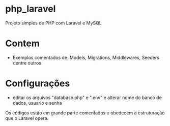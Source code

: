 # php_laravel
Projeto simples de PHP com Laravel e MySQL

# Contem
 - Exemplos comentados de: Models, Migrations, Middlewares, Seeders dentre outros
 
# Configurações
 - editar os arquivos "database.php" e ".env" e alterar nome do banco de dados, usuario e senha
 
 Os códigos estão em grande parte comentados e obedecem a estruturação que o Laravel opera.
